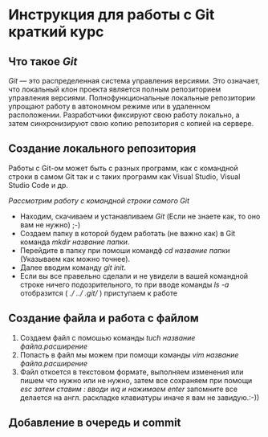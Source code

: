 # Инструкция для работы с Git краткий курс 

## Что такое _Git_
_Git_ — это распределенная система управления версиями. Это означает, что локальный клон проекта является полным репозиторием управления версиями. Полнофункциональные локальные репозитории упрощают работу в автономном режиме или в удаленном расположении. Разработчики фиксируют свою работу локально, а затем синхронизируют свою копию репозитория с копией на сервере.

## Создание локального репозитория
Работы с Git-ом может быть с разных программ, как с командной строки в самом Git так и с таких программ как Visual Studio, Visual Studio Code и др.

_Рассмотрим работу с командной строки самого Git_
* Находим, скачиваем и устанавливаем _Git_ (Если не знаете как, то оно вам не нужно) ;-) 
* Создаем папку в которой будем работать (не важно как) в Git команда _mkdir название папки_. 
* Перейдите в папку при помоши командф _cd название папки_ (Указываем как можно точнее).
* Далее вводим команду _git init_.
* Если вы все правельно сделали и не увидели в вашей командной строке ничего подозрительного, то при вводе команды _ls -a_ отобразится ( *./ ../ .git/* ) приступаем к работе

## Создание файла и работа с файлом
1. Создаем файл с помошью команды _tuch название файла.расширение_
2. Попасть в файл мы можем при помощи команды _vim название файла.расширение_
3. Файл откоется в текстовом формате, выполняем изменения или пишем что нужно или не нужно, затем все сохраняем при помощи _esc затем ставим : вводи wq и нажимаем enter_ запомните все делается на англ. раскладке клавиатуры иначе я вам не завидую.:-))

## Добавление в очередь и commit

